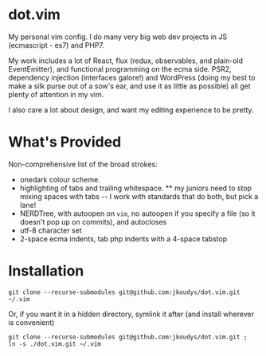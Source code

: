 # dot.vim
My personal vim config. I do many very big web dev projects in JS (ecmascript - es7) and PHP7.

My work includes a lot of React, flux (redux, observables, and plain-old EventEmitter), and functional programming on
the ecma side. PSR2, dependency injection (interfaces galore!) and WordPress (doing my best to make a silk purse out of
a sow's ear, and use it as little as possible) all get plenty of attention in my vim.

I also care a lot about design, and want my editing experience to be pretty.

# What's Provided
Non-comprehensive list of the broad strokes:

* onedark colour scheme.
* highlighting of tabs and trailing whitespace.
** my juniors need to stop mixing spaces with tabs -- I work with standards that do both, but pick a lane!
* NERDTree, with autoopen on `vim`, no autoopen if you specify a file (so it doesn't pop up on commits), and autocloses
* utf-8 character set
* 2-space ecma indents, tab php indents with a 4-space tabstop

# Installation

```
git clone --recurse-submodules git@github.com:jkoudys/dot.vim.git ~/.vim
```

Or, if you want it in a hidden directory, symlink it after (and install wherever is convenient)
```
git clone --recurse-submodules git@github.com:jkoudys/dot.vim.git ;
ln -s ./dot.vim.git ~/.vim
```
